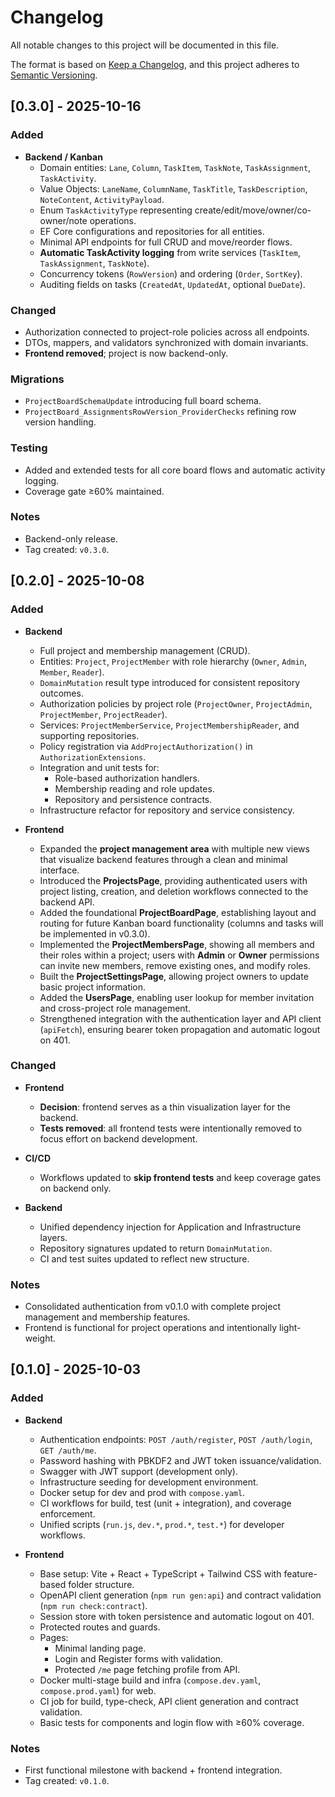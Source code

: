 # Changelog
All notable changes to this project will be documented in this file.

The format is based on [Keep a Changelog](https://keepachangelog.com/en/1.1.0/),
and this project adheres to [Semantic Versioning](https://semver.org/spec/v2.0.0.html).

## [0.3.0] - 2025-10-16
### Added
- **Backend / Kanban**
  - Domain entities: `Lane`, `Column`, `TaskItem`, `TaskNote`, `TaskAssignment`, `TaskActivity`.
  - Value Objects: `LaneName`, `ColumnName`, `TaskTitle`, `TaskDescription`, `NoteContent`, `ActivityPayload`.
  - Enum `TaskActivityType` representing create/edit/move/owner/co-owner/note operations.
  - EF Core configurations and repositories for all entities.
  - Minimal API endpoints for full CRUD and move/reorder flows.
  - **Automatic TaskActivity logging** from write services (`TaskItem`, `TaskAssignment`, `TaskNote`).
  - Concurrency tokens (`RowVersion`) and ordering (`Order`, `SortKey`).
  - Auditing fields on tasks (`CreatedAt`, `UpdatedAt`, optional `DueDate`).

### Changed
- Authorization connected to project-role policies across all endpoints.
- DTOs, mappers, and validators synchronized with domain invariants.
- **Frontend removed**; project is now backend-only.

### Migrations
- `ProjectBoardSchemaUpdate` introducing full board schema.
- `ProjectBoard_AssignmentsRowVersion_ProviderChecks` refining row version handling.

### Testing
- Added and extended tests for all core board flows and automatic activity logging.
- Coverage gate ≥60% maintained.

### Notes
- Backend-only release.
- Tag created: `v0.3.0`.

## [0.2.0] - 2025-10-08

### Added
- **Backend**
  - Full project and membership management (CRUD).
  - Entities: `Project`, `ProjectMember` with role hierarchy (`Owner`, `Admin`, `Member`, `Reader`).
  - `DomainMutation` result type introduced for consistent repository outcomes.
  - Authorization policies by project role (`ProjectOwner`, `ProjectAdmin`, `ProjectMember`, `ProjectReader`).
  - Services: `ProjectMemberService`, `ProjectMembershipReader`, and supporting repositories.
  - Policy registration via `AddProjectAuthorization()` in `AuthorizationExtensions`.
  - Integration and unit tests for:
    - Role-based authorization handlers.
    - Membership reading and role updates.
    - Repository and persistence contracts.
  - Infrastructure refactor for repository and service consistency.

- **Frontend**
  - Expanded the **project management area** with multiple new views that visualize backend features through a clean and minimal interface.
  - Introduced the **ProjectsPage**, providing authenticated users with project listing, creation, and deletion workflows connected to the backend API.
  - Added the foundational **ProjectBoardPage**, establishing layout and routing for future Kanban board functionality (columns and tasks will be implemented in v0.3.0).
  - Implemented the **ProjectMembersPage**, showing all members and their roles within a project; users with **Admin** or **Owner** permissions can invite new members, remove existing ones, and modify roles.
  - Built the **ProjectSettingsPage**, allowing project owners to update basic project information.
  - Added the **UsersPage**, enabling user lookup for member invitation and cross-project role management.
  - Strengthened integration with the authentication layer and API client (`apiFetch`), ensuring bearer token propagation and automatic logout on 401.

### Changed
- **Frontend**
  - **Decision**: frontend serves as a thin visualization layer for the backend.
  - **Tests removed**: all frontend tests were intentionally removed to focus effort on backend development.

- **CI/CD**
  - Workflows updated to **skip frontend tests** and keep coverage gates on backend only.

- **Backend**
  - Unified dependency injection for Application and Infrastructure layers.
  - Repository signatures updated to return `DomainMutation`.
  - CI and test suites updated to reflect new structure.

### Notes
- Consolidated authentication from v0.1.0 with complete project management and membership features.
- Frontend is functional for project operations and intentionally light-weight.

## [0.1.0] - 2025-10-03

### Added
- **Backend**
  - Authentication endpoints: `POST /auth/register`, `POST /auth/login`, `GET /auth/me`.
  - Password hashing with PBKDF2 and JWT token issuance/validation.
  - Swagger with JWT support (development only).
  - Infrastructure seeding for development environment.
  - Docker setup for dev and prod with `compose.yaml`.
  - CI workflows for build, test (unit + integration), and coverage enforcement.
  - Unified scripts (`run.js`, `dev.*`, `prod.*`, `test.*`) for developer workflows.

- **Frontend**
  - Base setup: Vite + React + TypeScript + Tailwind CSS with feature-based folder structure.
  - OpenAPI client generation (`npm run gen:api`) and contract validation (`npm run check:contract`).
  - Session store with token persistence and automatic logout on 401.
  - Protected routes and guards.
  - Pages:
    - Minimal landing page.
    - Login and Register forms with validation.
    - Protected `/me` page fetching profile from API.
  - Docker multi-stage build and infra (`compose.dev.yaml`, `compose.prod.yaml`) for web.
  - CI job for build, type-check, API client generation and contract validation.
  - Basic tests for components and login flow with ≥60% coverage.
  
### Notes
- First functional milestone with backend + frontend integration.
- Tag created: `v0.1.0`.

